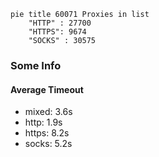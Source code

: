 
```mermaid
pie title 60071 Proxies in list
    "HTTP" : 27700
    "HTTPS": 9674
    "SOCKS" : 30575
```

### Some Info
#### Average Timeout

- mixed: 3.6s
- http: 1.9s
- https: 8.2s
- socks: 5.2s